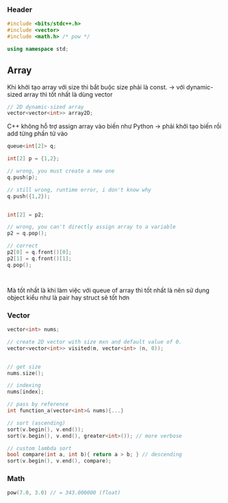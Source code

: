 ### Header
```c++
#include <bits/stdc++.h>
#include <vector>
#include <math.h> /* pow */

using namespace std;
```


## Array
Khi khởi tạo array với size thì bắt buộc size phải là const.
-> với dynamic-sized array thì tốt nhất là dùng vector 
```c++
// 2D dynamic-sized array
vector<vector<int>> array2D;
```

C++ không hỗ trợ assign array vào biến như Python
-> phải khởi tạo biến rồi add từng phần tử vào
```c++
queue<int[2]> q;

int[2] p = {1,2};

// wrong, you must create a new one
q.push(p);

// still wrong, runtime error, i don't know why
q.push({1,2});


int[2] = p2;

// wrong, you can't directly assign array to a variable
p2 = q.pop();

// correct
p2[0] = q.front()[0];
p2[1] = q.front()[1];
q.pop();




```
Mà tốt nhất là khi làm việc với queue of array thì tốt nhất là nên sử dụng object kiểu như là pair hay struct sẽ tốt hơn




### Vector
```c++
vector<int> nums;

// create 2D vector with size mxn and default value of 0.
vector<vector<int>> visited(m, vector<int> (n, 0));


// get size
nums.size();

// indexing
nums[index];

// pass by reference
int function_a(vector<int>& nums){...}

// sort (ascending)
sort(v.begin(), v.end());
sort(v.begin(), v.end(), greater<int>()); // more verbose

// custom lambda sort
bool compare(int a, int b){ return a > b; } // descending
sort(v.begin(), v.end(), compare);
```

### Math
```c++
pow(7.0, 3.0) // = 343.000000 (float)
```
